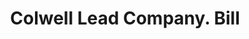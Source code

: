 ---
doi: 10.7916/D8MS54V9
date_other: '1913'
date_other_textual: '1913'
form: printed ephemera
genre:
- Invoices
name:
- Colwell Lead Company
object_in_context_url: https://biggert.cul.columbia.edu/items/view/ave_biggert_00605
subject_hierarchical_geographic:
- New York, New York, United States
- Windsor, Ontario, Canada
- New York, New York, United States
- New York, New York, United States
- Worcester, Massachusetts, United States
- Detroit, Michigan, United States
- Elizabeth, New Jersey, United States
subject_name:
- Colwell Lead Company
title: Colwell Lead Company. Bill
sort_title: Colwell Lead Company. Bill
call_number: ave_biggert_00605
coordinates:
- 40.83722222222222,-73.88611111111112
- 42.28333333333333,-83.0
- 40.69277777777778,-73.99027777777778
- 40.71277777777778,-74.00583333333333
- 42.266666666666666,-71.8
- 42.331388888888895,-83.04583333333333
- 40.666261,-74.19353
pid: ave_biggert_00605
identifiers: ave_biggert_00605
thumbnail: https://derivativo-2.library.columbia.edu/iiif/2/ldpd:343860/full/!256,256/0/native.jpg
permalink: /biggert/ave_biggert_00605/
layout: iiif-image-page
---